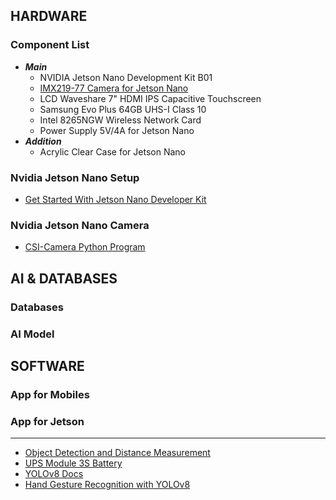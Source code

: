## HARDWARE

### Component List
-  **_Main_**
    - NVIDIA Jetson Nano Development Kit B01
    - [IMX219-77 Camera for Jetson Nano](https://www.waveshare.com/wiki/IMX219-77_Camera)
    - LCD Waveshare 7" HDMI IPS Capacitive Touchscreen
    - Samsung Evo Plus 64GB UHS-I Class 10
    - Intel 8265NGW Wireless Network Card
    - Power Supply 5V/4A for Jetson Nano
- **_Addition_**
    - Acrylic Clear Case for Jetson Nano

### Nvidia Jetson Nano Setup
-    [Get Started With Jetson Nano Developer Kit](https://developer.nvidia.com/embedded/learn/get-started-jetson-nano-devkit)

### Nvidia Jetson Nano Camera
-    [CSI-Camera Python Program](https://github.com/JetsonHacksNano/CSI-Camera)


## AI & DATABASES

### Databases

### AI Model


## SOFTWARE

### App for Mobiles

### App for Jetson


---

- [Object Detection and Distance Measurement](https://github.com/paul-pias/Object-Detection-and-Distance-Measurement)
- [UPS Module 3S Battery](https://www.waveshare.com/wiki/UPS_Module_3S)
- [YOLOv8 Docs](https://docs.ultralytics.com/)
- [Hand Gesture Recognition with YOLOv8](https://pyimagesearch.com/2023/05/15/hand-gesture-recognition-with-yolov8-on-oak-d-in-near-real-time/)
